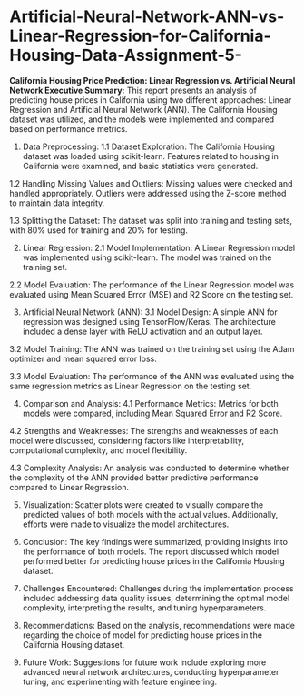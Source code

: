 # Artificial-Neural-Network-ANN-vs-Linear-Regression-for-California-Housing-Data-Assignment-5-

**California Housing Price Prediction: Linear Regression vs. Artificial Neural Network
Executive Summary:**
This report presents an analysis of predicting house prices in California using two different approaches: Linear Regression and Artificial Neural Network (ANN). The California Housing dataset was utilized, and the models were implemented and compared based on performance metrics.

1. Data Preprocessing:
1.1 Dataset Exploration:
The California Housing dataset was loaded using scikit-learn. Features related to housing in California were examined, and basic statistics were generated.

1.2 Handling Missing Values and Outliers:
Missing values were checked and handled appropriately. Outliers were addressed using the Z-score method to maintain data integrity.

1.3 Splitting the Dataset:
The dataset was split into training and testing sets, with 80% used for training and 20% for testing.

2. Linear Regression:
2.1 Model Implementation:
A Linear Regression model was implemented using scikit-learn. The model was trained on the training set.

2.2 Model Evaluation:
The performance of the Linear Regression model was evaluated using Mean Squared Error (MSE) and R2 Score on the testing set.

3. Artificial Neural Network (ANN):
3.1 Model Design:
A simple ANN for regression was designed using TensorFlow/Keras. The architecture included a dense layer with ReLU activation and an output layer.

3.2 Model Training:
The ANN was trained on the training set using the Adam optimizer and mean squared error loss.

3.3 Model Evaluation:
The performance of the ANN was evaluated using the same regression metrics as Linear Regression on the testing set.

4. Comparison and Analysis:
4.1 Performance Metrics:
Metrics for both models were compared, including Mean Squared Error and R2 Score.

4.2 Strengths and Weaknesses:
The strengths and weaknesses of each model were discussed, considering factors like interpretability, computational complexity, and model flexibility.

4.3 Complexity Analysis:
An analysis was conducted to determine whether the complexity of the ANN provided better predictive performance compared to Linear Regression.

5. Visualization:
Scatter plots were created to visually compare the predicted values of both models with the actual values. Additionally, efforts were made to visualize the model architectures.

6. Conclusion:
The key findings were summarized, providing insights into the performance of both models. The report discussed which model performed better for predicting house prices in the California Housing dataset.

7. Challenges Encountered:
Challenges during the implementation process included addressing data quality issues, determining the optimal model complexity, interpreting the results, and tuning hyperparameters.

8. Recommendations:
Based on the analysis, recommendations were made regarding the choice of model for predicting house prices in the California Housing dataset.

9. Future Work:
Suggestions for future work include exploring more advanced neural network architectures, conducting hyperparameter tuning, and experimenting with feature engineering.
